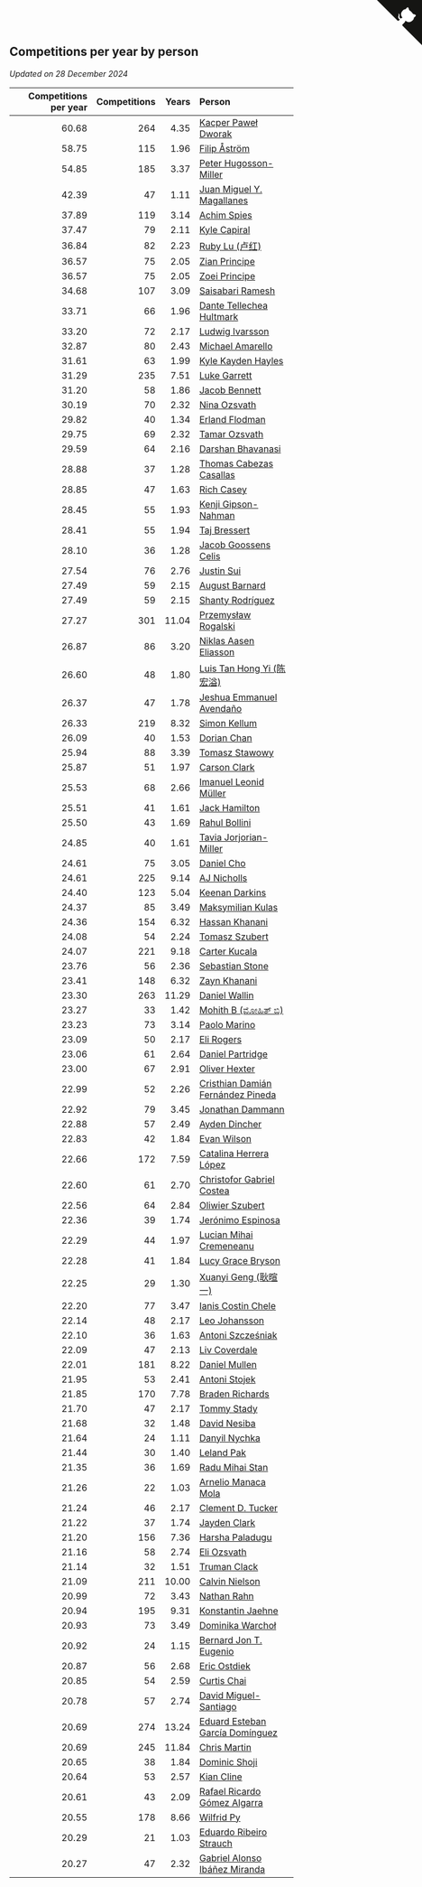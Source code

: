 ## Competitions per year by person

*Updated on 28 December 2024*

| Competitions per year | Competitions | Years | Person |
| ---: | ---: | ---: | :--- |
| 60.68 | 264 | 4.35 | [Kacper Paweł Dworak](https://www.worldcubeassociation.org/persons/2020DWOR01) |
| 58.75 | 115 | 1.96 | [Filip Åström](https://www.worldcubeassociation.org/persons/2023ASTR01) |
| 54.85 | 185 | 3.37 | [Peter Hugosson-Miller](https://www.worldcubeassociation.org/persons/2021HUGO01) |
| 42.39 | 47 | 1.11 | [Juan Miguel Y. Magallanes](https://www.worldcubeassociation.org/persons/2023MAGA09) |
| 37.89 | 119 | 3.14 | [Achim Spies](https://www.worldcubeassociation.org/persons/2021SPIE01) |
| 37.47 | 79 | 2.11 | [Kyle Capiral](https://www.worldcubeassociation.org/persons/2022CAPI02) |
| 36.84 | 82 | 2.23 | [Ruby Lu (卢红)](https://www.worldcubeassociation.org/persons/2022LURU01) |
| 36.57 | 75 | 2.05 | [Zian Principe](https://www.worldcubeassociation.org/persons/2022PRIN08) |
| 36.57 | 75 | 2.05 | [Zoei Principe](https://www.worldcubeassociation.org/persons/2022PRIN09) |
| 34.68 | 107 | 3.09 | [Saisabari Ramesh](https://www.worldcubeassociation.org/persons/2021RAME01) |
| 33.71 | 66 | 1.96 | [Dante Tellechea Hultmark](https://www.worldcubeassociation.org/persons/2023HULT01) |
| 33.20 | 72 | 2.17 | [Ludwig Ivarsson](https://www.worldcubeassociation.org/persons/2022IVAR01) |
| 32.87 | 80 | 2.43 | [Michael Amarello](https://www.worldcubeassociation.org/persons/2022AMAR09) |
| 31.61 | 63 | 1.99 | [Kyle Kayden Hayles](https://www.worldcubeassociation.org/persons/2022HAYL02) |
| 31.29 | 235 | 7.51 | [Luke Garrett](https://www.worldcubeassociation.org/persons/2017GARR05) |
| 31.20 | 58 | 1.86 | [Jacob Bennett](https://www.worldcubeassociation.org/persons/2023BENN04) |
| 30.19 | 70 | 2.32 | [Nina Ozsvath](https://www.worldcubeassociation.org/persons/2022OZSV03) |
| 29.82 | 40 | 1.34 | [Erland Flodman](https://www.worldcubeassociation.org/persons/2023FLOD01) |
| 29.75 | 69 | 2.32 | [Tamar Ozsvath](https://www.worldcubeassociation.org/persons/2022OZSV04) |
| 29.59 | 64 | 2.16 | [Darshan Bhavanasi](https://www.worldcubeassociation.org/persons/2022BHAV01) |
| 28.88 | 37 | 1.28 | [Thomas Cabezas Casallas](https://www.worldcubeassociation.org/persons/2023CASA08) |
| 28.85 | 47 | 1.63 | [Rich Casey](https://www.worldcubeassociation.org/persons/2023CASE06) |
| 28.45 | 55 | 1.93 | [Kenji Gipson-Nahman](https://www.worldcubeassociation.org/persons/2023GIPS01) |
| 28.41 | 55 | 1.94 | [Taj Bressert](https://www.worldcubeassociation.org/persons/2023BRES01) |
| 28.10 | 36 | 1.28 | [Jacob Goossens Celis](https://www.worldcubeassociation.org/persons/2023CELI06) |
| 27.54 | 76 | 2.76 | [Justin Sui](https://www.worldcubeassociation.org/persons/2022SUIJ01) |
| 27.49 | 59 | 2.15 | [August Barnard](https://www.worldcubeassociation.org/persons/2022BARN21) |
| 27.49 | 59 | 2.15 | [Shanty Rodríguez](https://www.worldcubeassociation.org/persons/2022CUBI01) |
| 27.27 | 301 | 11.04 | [Przemysław Rogalski](https://www.worldcubeassociation.org/persons/2013ROGA02) |
| 26.87 | 86 | 3.20 | [Niklas Aasen Eliasson](https://www.worldcubeassociation.org/persons/2021ELIA01) |
| 26.60 | 48 | 1.80 | [Luis Tan Hong Yi (陈宏溢)](https://www.worldcubeassociation.org/persons/2023YILU01) |
| 26.37 | 47 | 1.78 | [Jeshua Emmanuel Avendaño](https://www.worldcubeassociation.org/persons/2023AVEN01) |
| 26.33 | 219 | 8.32 | [Simon Kellum](https://www.worldcubeassociation.org/persons/2016KELL12) |
| 26.09 | 40 | 1.53 | [Dorian Chan](https://www.worldcubeassociation.org/persons/2023DORI01) |
| 25.94 | 88 | 3.39 | [Tomasz Stawowy](https://www.worldcubeassociation.org/persons/2021STAW01) |
| 25.87 | 51 | 1.97 | [Carson Clark](https://www.worldcubeassociation.org/persons/2023CLAR02) |
| 25.53 | 68 | 2.66 | [Imanuel Leonid Müller](https://www.worldcubeassociation.org/persons/2022MULL02) |
| 25.51 | 41 | 1.61 | [Jack Hamilton](https://www.worldcubeassociation.org/persons/2023HAMI08) |
| 25.50 | 43 | 1.69 | [Rahul Bollini](https://www.worldcubeassociation.org/persons/2023BOLL01) |
| 24.85 | 40 | 1.61 | [Tavia Jorjorian-Miller](https://www.worldcubeassociation.org/persons/2023JORJ01) |
| 24.61 | 75 | 3.05 | [Daniel Cho](https://www.worldcubeassociation.org/persons/2021CHOD01) |
| 24.61 | 225 | 9.14 | [AJ Nicholls](https://www.worldcubeassociation.org/persons/2015NICH04) |
| 24.40 | 123 | 5.04 | [Keenan Darkins](https://www.worldcubeassociation.org/persons/2019DARK02) |
| 24.37 | 85 | 3.49 | [Maksymilian Kulas](https://www.worldcubeassociation.org/persons/2021KULA02) |
| 24.36 | 154 | 6.32 | [Hassan Khanani](https://www.worldcubeassociation.org/persons/2018KHAN26) |
| 24.08 | 54 | 2.24 | [Tomasz Szubert](https://www.worldcubeassociation.org/persons/2022SZUB02) |
| 24.07 | 221 | 9.18 | [Carter Kucala](https://www.worldcubeassociation.org/persons/2015KUCA01) |
| 23.76 | 56 | 2.36 | [Sebastian Stone](https://www.worldcubeassociation.org/persons/2022STON09) |
| 23.41 | 148 | 6.32 | [Zayn Khanani](https://www.worldcubeassociation.org/persons/2018KHAN28) |
| 23.30 | 263 | 11.29 | [Daniel Wallin](https://www.worldcubeassociation.org/persons/2013WALL03) |
| 23.27 | 33 | 1.42 | [Mohith B (ಮೋಹಿತ್ ಬಿ)](https://www.worldcubeassociation.org/persons/2023BMOH01) |
| 23.23 | 73 | 3.14 | [Paolo Marino](https://www.worldcubeassociation.org/persons/2021MARI04) |
| 23.09 | 50 | 2.17 | [Eli Rogers](https://www.worldcubeassociation.org/persons/2022ROGE05) |
| 23.06 | 61 | 2.64 | [Daniel Partridge](https://www.worldcubeassociation.org/persons/2022PART02) |
| 23.00 | 67 | 2.91 | [Oliver Hexter](https://www.worldcubeassociation.org/persons/2022HEXT01) |
| 22.99 | 52 | 2.26 | [Cristhian Damián Fernández Pineda](https://www.worldcubeassociation.org/persons/2022PINE05) |
| 22.92 | 79 | 3.45 | [Jonathan Dammann](https://www.worldcubeassociation.org/persons/2021DAMM01) |
| 22.88 | 57 | 2.49 | [Ayden Dincher](https://www.worldcubeassociation.org/persons/2022DINC01) |
| 22.83 | 42 | 1.84 | [Evan Wilson](https://www.worldcubeassociation.org/persons/2023WILS11) |
| 22.66 | 172 | 7.59 | [Catalina Herrera López](https://www.worldcubeassociation.org/persons/2017LOPE31) |
| 22.60 | 61 | 2.70 | [Christofor Gabriel Costea](https://www.worldcubeassociation.org/persons/2022COST03) |
| 22.56 | 64 | 2.84 | [Oliwier Szubert](https://www.worldcubeassociation.org/persons/2022SZUB01) |
| 22.36 | 39 | 1.74 | [Jerónimo Espinosa](https://www.worldcubeassociation.org/persons/2023ESPI07) |
| 22.29 | 44 | 1.97 | [Lucian Mihai Cremeneanu](https://www.worldcubeassociation.org/persons/2023CREM01) |
| 22.28 | 41 | 1.84 | [Lucy Grace Bryson](https://www.worldcubeassociation.org/persons/2023BRYS01) |
| 22.25 | 29 | 1.30 | [Xuanyi Geng (耿暄一)](https://www.worldcubeassociation.org/persons/2023GENG02) |
| 22.20 | 77 | 3.47 | [Ianis Costin Chele](https://www.worldcubeassociation.org/persons/2021CHEL01) |
| 22.14 | 48 | 2.17 | [Leo Johansson](https://www.worldcubeassociation.org/persons/2022JOHA08) |
| 22.10 | 36 | 1.63 | [Antoni Szcześniak](https://www.worldcubeassociation.org/persons/2023SZCZ04) |
| 22.09 | 47 | 2.13 | [Liv Coverdale](https://www.worldcubeassociation.org/persons/2022COVE02) |
| 22.01 | 181 | 8.22 | [Daniel Mullen](https://www.worldcubeassociation.org/persons/2016MULL04) |
| 21.95 | 53 | 2.41 | [Antoni Stojek](https://www.worldcubeassociation.org/persons/2022STOJ03) |
| 21.85 | 170 | 7.78 | [Braden Richards](https://www.worldcubeassociation.org/persons/2017RICH02) |
| 21.70 | 47 | 2.17 | [Tommy Stady](https://www.worldcubeassociation.org/persons/2022STAD01) |
| 21.68 | 32 | 1.48 | [David Nesiba](https://www.worldcubeassociation.org/persons/2023NESI01) |
| 21.64 | 24 | 1.11 | [Danyil Nychka](https://www.worldcubeassociation.org/persons/2023NYCH01) |
| 21.44 | 30 | 1.40 | [Leland Pak](https://www.worldcubeassociation.org/persons/2023PAKL02) |
| 21.35 | 36 | 1.69 | [Radu Mihai Stan](https://www.worldcubeassociation.org/persons/2023STAN09) |
| 21.26 | 22 | 1.03 | [Arnelio Manaca Mola](https://www.worldcubeassociation.org/persons/2023MOLA06) |
| 21.24 | 46 | 2.17 | [Clement D. Tucker](https://www.worldcubeassociation.org/persons/2022TUCK09) |
| 21.22 | 37 | 1.74 | [Jayden Clark](https://www.worldcubeassociation.org/persons/2023CLAR13) |
| 21.20 | 156 | 7.36 | [Harsha Paladugu](https://www.worldcubeassociation.org/persons/2017PALA08) |
| 21.16 | 58 | 2.74 | [Eli Ozsvath](https://www.worldcubeassociation.org/persons/2022OZSV01) |
| 21.14 | 32 | 1.51 | [Truman Clack](https://www.worldcubeassociation.org/persons/2023CLAC02) |
| 21.09 | 211 | 10.00 | [Calvin Nielson](https://www.worldcubeassociation.org/persons/2014NIEL03) |
| 20.99 | 72 | 3.43 | [Nathan Rahn](https://www.worldcubeassociation.org/persons/2021RAHN01) |
| 20.94 | 195 | 9.31 | [Konstantin Jaehne](https://www.worldcubeassociation.org/persons/2015JAEH01) |
| 20.93 | 73 | 3.49 | [Dominika Warchoł](https://www.worldcubeassociation.org/persons/2021WARC01) |
| 20.92 | 24 | 1.15 | [Bernard Jon T. Eugenio](https://www.worldcubeassociation.org/persons/2023EUGE02) |
| 20.87 | 56 | 2.68 | [Eric Ostdiek](https://www.worldcubeassociation.org/persons/2022OSTD01) |
| 20.85 | 54 | 2.59 | [Curtis Chai](https://www.worldcubeassociation.org/persons/2022CHAI02) |
| 20.78 | 57 | 2.74 | [David Miguel-Santiago](https://www.worldcubeassociation.org/persons/2022MIGU02) |
| 20.69 | 274 | 13.24 | [Eduard Esteban García Domínguez](https://www.worldcubeassociation.org/persons/2011EDUA01) |
| 20.69 | 245 | 11.84 | [Chris Martin](https://www.worldcubeassociation.org/persons/2013MART03) |
| 20.65 | 38 | 1.84 | [Dominic Shoji](https://www.worldcubeassociation.org/persons/2023SHOJ01) |
| 20.64 | 53 | 2.57 | [Kian Cline](https://www.worldcubeassociation.org/persons/2022CLIN01) |
| 20.61 | 43 | 2.09 | [Rafael Ricardo Gómez Algarra](https://www.worldcubeassociation.org/persons/2022ALGA01) |
| 20.55 | 178 | 8.66 | [Wilfrid Py](https://www.worldcubeassociation.org/persons/2016PYWI01) |
| 20.29 | 21 | 1.03 | [Eduardo Ribeiro Strauch](https://www.worldcubeassociation.org/persons/2023STRA33) |
| 20.27 | 47 | 2.32 | [Gabriel Alonso Ibáñez Miranda](https://www.worldcubeassociation.org/persons/2022MIRA06) |


<a href="https://github.com/jonatanklosko/wca_statistics" class="github-corner" aria-label="View source on Github"><svg width="80" height="80" viewBox="0 0 250 250" style="fill:#151513; color:#fff; position: absolute; top: 0; border: 0; right: 0;" aria-hidden="true"><path d="M0,0 L115,115 L130,115 L142,142 L250,250 L250,0 Z"></path><path d="M128.3,109.0 C113.8,99.7 119.0,89.6 119.0,89.6 C122.0,82.7 120.5,78.6 120.5,78.6 C119.2,72.0 123.4,76.3 123.4,76.3 C127.3,80.9 125.5,87.3 125.5,87.3 C122.9,97.6 130.6,101.9 134.4,103.2" fill="currentColor" style="transform-origin: 130px 106px;" class="octo-arm"></path><path d="M115.0,115.0 C114.9,115.1 118.7,116.5 119.8,115.4 L133.7,101.6 C136.9,99.2 139.9,98.4 142.2,98.6 C133.8,88.0 127.5,74.4 143.8,58.0 C148.5,53.4 154.0,51.2 159.7,51.0 C160.3,49.4 163.2,43.6 171.4,40.1 C171.4,40.1 176.1,42.5 178.8,56.2 C183.1,58.6 187.2,61.8 190.9,65.4 C194.5,69.0 197.7,73.2 200.1,77.6 C213.8,80.2 216.3,84.9 216.3,84.9 C212.7,93.1 206.9,96.0 205.4,96.6 C205.1,102.4 203.0,107.8 198.3,112.5 C181.9,128.9 168.3,122.5 157.7,114.1 C157.9,116.9 156.7,120.9 152.7,124.9 L141.0,136.5 C139.8,137.7 141.6,141.9 141.8,141.8 Z" fill="currentColor" class="octo-body"></path></svg></a><style>.github-corner:hover .octo-arm{animation:octocat-wave 560ms ease-in-out}@keyframes octocat-wave{0%,100%{transform:rotate(0)}20%,60%{transform:rotate(-25deg)}40%,80%{transform:rotate(10deg)}}@media (max-width:500px){.github-corner:hover .octo-arm{animation:none}.github-corner .octo-arm{animation:octocat-wave 560ms ease-in-out}}</style>
